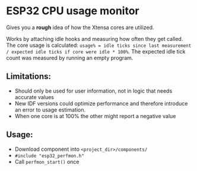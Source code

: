 # ESP32 CPU usage monitor
Gives you a **rough** idea of how the Xtensa cores are utilized.

Works by attaching idle hooks and measuring how often they get called.
The core usage is calculated: `usage% = idle ticks since last measurement / expected idle ticks if core were idle * 100%`.
The expected idle tick count was measured by running an empty program.

## Limitations:
- Should only be used for user information, not in logic that needs accurate values
- New IDF versions could optimize performance and therefore introduce an error to usage estimation.
- When one core is at 100% the other might report a negative value

## Usage:
- Download component into `<project_dir>/components/`
- `#include "esp32_perfmon.h"`
- Call `perfmon_start()` once

